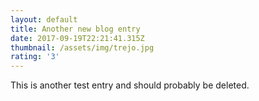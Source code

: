 ```yaml
---
layout: default
title: Another new blog entry
date: 2017-09-19T22:21:41.315Z
thumbnail: /assets/img/trejo.jpg
rating: '3'
---
```

This is another test entry and should probably be deleted.
